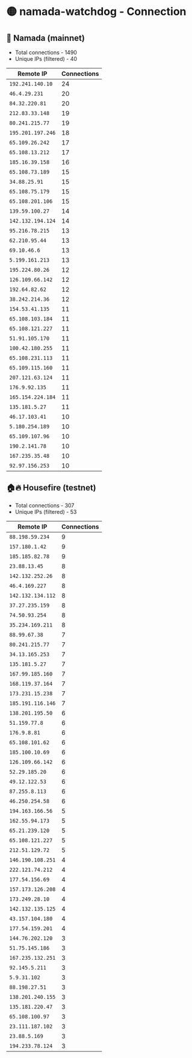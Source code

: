 # 🟡 namada-watchdog - Connection

## 🚀 Namada (mainnet)
- Total connections - 1490
- Unique IPs (filtered) - 40

| Remote IP | Connections |
|-----------|-------------|
| `192.241.140.10` | 24 |
| `46.4.29.231` | 20 |
| `84.32.220.81` | 20 |
| `212.83.33.148` | 19 |
| `80.241.215.77` | 19 |
| `195.201.197.246` | 18 |
| `65.109.26.242` | 17 |
| `65.108.13.212` | 17 |
| `185.16.39.158` | 16 |
| `65.108.73.189` | 15 |
| `34.88.25.91` | 15 |
| `65.108.75.179` | 15 |
| `65.108.201.106` | 15 |
| `139.59.100.27` | 14 |
| `142.132.194.124` | 14 |
| `95.216.78.215` | 13 |
| `62.210.95.44` | 13 |
| `69.10.46.6` | 13 |
| `5.199.161.213` | 13 |
| `195.224.80.26` | 12 |
| `126.109.66.142` | 12 |
| `192.64.82.62` | 12 |
| `38.242.214.36` | 12 |
| `154.53.41.135` | 11 |
| `65.108.103.184` | 11 |
| `65.108.121.227` | 11 |
| `51.91.105.170` | 11 |
| `100.42.180.255` | 11 |
| `65.108.231.113` | 11 |
| `65.109.115.160` | 11 |
| `207.121.63.124` | 11 |
| `176.9.92.135` | 11 |
| `165.154.224.184` | 11 |
| `135.181.5.27` | 11 |
| `46.17.103.41` | 10 |
| `5.180.254.189` | 10 |
| `65.109.107.96` | 10 |
| `190.2.141.78` | 10 |
| `167.235.35.48` | 10 |
| `92.97.156.253` | 10 |

## 🏠🔥 Housefire (testnet)

- Total connections - 307
- Unique IPs (filtered) - 53

| Remote IP | Connections |
|-----------|-------------|
| `88.198.59.234` | 9 |
| `157.180.1.42` | 9 |
| `185.185.82.78` | 9 |
| `23.88.13.45` | 8 |
| `142.132.252.26` | 8 |
| `46.4.169.227` | 8 |
| `142.132.134.112` | 8 |
| `37.27.235.159` | 8 |
| `74.50.93.254` | 8 |
| `35.234.169.211` | 8 |
| `88.99.67.38` | 7 |
| `80.241.215.77` | 7 |
| `34.13.165.253` | 7 |
| `135.181.5.27` | 7 |
| `167.99.185.160` | 7 |
| `168.119.37.164` | 7 |
| `173.231.15.238` | 7 |
| `185.191.116.146` | 7 |
| `138.201.195.50` | 6 |
| `51.159.77.8` | 6 |
| `176.9.8.81` | 6 |
| `65.108.101.62` | 6 |
| `185.100.10.69` | 6 |
| `126.109.66.142` | 6 |
| `52.29.185.20` | 6 |
| `49.12.122.53` | 6 |
| `87.255.8.113` | 6 |
| `46.250.254.58` | 6 |
| `194.163.166.56` | 5 |
| `162.55.94.173` | 5 |
| `65.21.239.120` | 5 |
| `65.108.121.227` | 5 |
| `212.51.129.72` | 5 |
| `146.190.108.251` | 4 |
| `222.121.74.212` | 4 |
| `177.54.156.69` | 4 |
| `157.173.126.208` | 4 |
| `173.249.28.10` | 4 |
| `142.132.135.125` | 4 |
| `43.157.104.180` | 4 |
| `177.54.159.201` | 4 |
| `144.76.202.120` | 3 |
| `51.75.145.186` | 3 |
| `167.235.132.251` | 3 |
| `92.145.5.211` | 3 |
| `5.9.31.102` | 3 |
| `88.198.27.51` | 3 |
| `138.201.240.155` | 3 |
| `135.181.220.47` | 3 |
| `65.108.100.97` | 3 |
| `23.111.187.102` | 3 |
| `23.88.5.169` | 3 |
| `194.233.78.124` | 3 |

